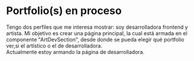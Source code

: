 # Portfolio(s) en proceso

Tengo dos perfiles que me interesa mostrar: soy desarrolladora frontend y artista. </bs>
Mi objetivo es crear una página principal, la cual está armada en el componente "ArtDevSection", desde donde se pueda elegir qué portfolio ver,si el artístico o el de desarrolladora. </br>
Actualmente estoy armando la página de desarrolladora. 